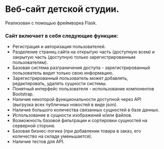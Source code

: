 # Веб-сайт детской студии.

Реализован с помощью фреймворка Flask.

### Сайт включает в себя следующие функции:

* Регистрация и авторизация пользователей.
* Разделение страниц сайта на открытую часть (доступную всем) и закрытую часть (доступную только зарегистрированным
  пользователям).
* Базовая система разграничения доступа - зарегистрированный пользователь видит только свою информацию.
* Зарегистрированный пользователь может добавлять, редактировать, удалять сущности системы.
* Понятный интерфейс пользователя - использование компонентов Bootstrap.
* Наличие некоторой функциональности доступной через API (выгрузка всех публичных новостей в виде json).
* Наличие большого количества связанных сущностей в базе данных.
* Использование в сущности изображений и/или файлов.
* Возможность базовой фильтрации и сортировки сущностей на серверной стороне.
* Базовая бизнес-логика (при добавлении товара в заказ, его количество на складе уменьшается).
* Наличие тестов для API.
